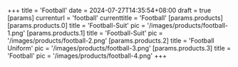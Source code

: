 +++
title = 'Football'
date = 2024-07-27T14:35:54+08:00
draft = true
[params]
  currenturl = 'football'
  currenttitle = 'Football'
  [params.products]
    [params.products.0]
      title = 'Football-Suit'
      pic = '/images/products/football-1.png'
    [params.products.1]
      title = 'Football-Suit'
      pic = '/images/products/football-2.png'
    [params.products.2]
      title = 'Football Uniform'
      pic = '/images/products/football-3.png'
    [params.products.3]
      title = 'Football'
      pic = '/images/products/football-4.png'
+++
